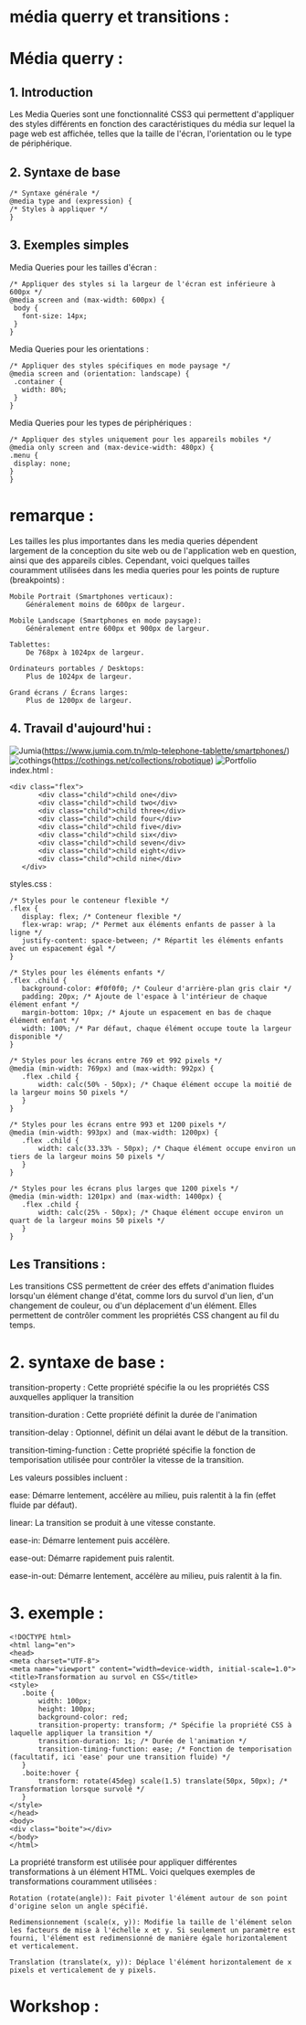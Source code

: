 # média querry et transitions :  
# Média querry : 
## 1. Introduction
Les Media Queries sont une fonctionnalité CSS3 qui permettent d'appliquer des styles différents en fonction des caractéristiques du média sur lequel la page web est affichée, telles que la taille de l'écran, l'orientation ou le type de périphérique.

## 2. Syntaxe de base
   ```
  /* Syntaxe générale */
@media type and (expression) {
  /* Styles à appliquer */
}
   ```
## 3. Exemples simples
   Media Queries pour les tailles d'écran :
 ```
/* Appliquer des styles si la largeur de l'écran est inférieure à 600px */
@media screen and (max-width: 600px) {
  body {
    font-size: 14px;
  }
}
 ```
Media Queries pour les orientations :
 ```
/* Appliquer des styles spécifiques en mode paysage */
@media screen and (orientation: landscape) {
  .container {
    width: 80%;
  }
}
 ```
Media Queries pour les types de périphériques :
   ```  
/* Appliquer des styles uniquement pour les appareils mobiles */
@media only screen and (max-device-width: 480px) {
  .menu {
    display: none;
  }
}
 ```
# remarque : 
Les tailles les plus importantes dans les media queries dépendent largement de la conception du site web ou de l'application web en question, ainsi que des appareils cibles. Cependant, voici quelques tailles couramment utilisées dans les media queries pour les points de rupture (breakpoints) :

    Mobile Portrait (Smartphones verticaux):
        Généralement moins de 600px de largeur.

    Mobile Landscape (Smartphones en mode paysage):
        Généralement entre 600px et 900px de largeur.

    Tablettes:
        De 768px à 1024px de largeur.

    Ordinateurs portables / Desktops:
        Plus de 1024px de largeur.

    Grand écrans / Écrans larges:
        Plus de 1200px de largeur.
        
## 4. Travail d'aujourd'hui : 
![Jumia](https://github.com/MariemTlatli/porfolio/assets/127855946/25a9c65a-35d9-4739-9f2f-d7e5e84961d7)(https://www.jumia.com.tn/mlp-telephone-tablette/smartphones/)
![cothings](https://github.com/MariemTlatli/porfolio/assets/127855946/87ce637d-9750-47d4-93ee-0b864dc5abdf)(https://cothings.net/collections/robotique)
![Portfolio](https://github.com/MariemTlatli/porfolio/assets/127855946/e70e9515-3cb7-4062-800f-33694b1345fb)
index.html : 
 ```
<div class="flex">
        <div class="child">child one</div>
        <div class="child">child two</div>
        <div class="child">child three</div>
        <div class="child">child four</div>
        <div class="child">child five</div>
        <div class="child">child six</div>
        <div class="child">child seven</div>
        <div class="child">child eight</div>
        <div class="child">child nine</div>
    </div>
 ```
styles.css : 
 ```
/* Styles pour le conteneur flexible */
.flex {
    display: flex; /* Conteneur flexible */
    flex-wrap: wrap; /* Permet aux éléments enfants de passer à la ligne */
    justify-content: space-between; /* Répartit les éléments enfants avec un espacement égal */
}

/* Styles pour les éléments enfants */
.flex .child {
    background-color: #f0f0f0; /* Couleur d'arrière-plan gris clair */
    padding: 20px; /* Ajoute de l'espace à l'intérieur de chaque élément enfant */
    margin-bottom: 10px; /* Ajoute un espacement en bas de chaque élément enfant */
    width: 100%; /* Par défaut, chaque élément occupe toute la largeur disponible */
}

/* Styles pour les écrans entre 769 et 992 pixels */
@media (min-width: 769px) and (max-width: 992px) {
    .flex .child {
        width: calc(50% - 50px); /* Chaque élément occupe la moitié de la largeur moins 50 pixels */
    }
}

/* Styles pour les écrans entre 993 et 1200 pixels */
@media (min-width: 993px) and (max-width: 1200px) {
    .flex .child {
        width: calc(33.33% - 50px); /* Chaque élément occupe environ un tiers de la largeur moins 50 pixels */
    }
}

/* Styles pour les écrans plus larges que 1200 pixels */
@media (min-width: 1201px) and (max-width: 1400px) {
    .flex .child {
        width: calc(25% - 50px); /* Chaque élément occupe environ un quart de la largeur moins 50 pixels */
    }
}

 ```
## Les Transitions :
Les transitions CSS permettent de créer des effets d'animation fluides lorsqu'un élément change d'état, comme lors du survol d'un lien, d'un changement de couleur, ou d'un déplacement d'un élément. Elles permettent de contrôler comment les propriétés CSS changent au fil du temps.
# 2. syntaxe de base : 

transition-property : Cette propriété spécifie la ou les propriétés CSS auxquelles appliquer la transition

transition-duration : Cette propriété définit la durée de l'animation

transition-delay : Optionnel, définit un délai avant le début de la transition.

transition-timing-function : Cette propriété spécifie la fonction de temporisation utilisée pour contrôler la vitesse de la transition.

Les valeurs possibles incluent :

ease: Démarre lentement, accélère au milieu, puis ralentit à la fin (effet fluide par défaut).
    
linear: La transition se produit à une vitesse constante.
    
ease-in: Démarre lentement puis accélère.
    
ease-out: Démarre rapidement puis ralentit.
    
ease-in-out: Démarre lentement, accélère au milieu, puis ralentit à la fin.

# 3. exemple :     
 ```
<!DOCTYPE html>
<html lang="en">
<head>
<meta charset="UTF-8">
<meta name="viewport" content="width=device-width, initial-scale=1.0">
<title>Transformation au survol en CSS</title>
<style>
    .boite {
        width: 100px;
        height: 100px;
        background-color: red;
        transition-property: transform; /* Spécifie la propriété CSS à laquelle appliquer la transition */
        transition-duration: 1s; /* Durée de l'animation */
        transition-timing-function: ease; /* Fonction de temporisation (facultatif, ici 'ease' pour une transition fluide) */
    }
    .boite:hover {
        transform: rotate(45deg) scale(1.5) translate(50px, 50px); /* Transformation lorsque survolé */
    }
</style>
</head>
<body>
<div class="boite"></div>
</body>
</html>

```
La propriété transform est utilisée pour appliquer différentes transformations à un élément HTML.
Voici quelques exemples de transformations couramment utilisées :

    Rotation (rotate(angle)): Fait pivoter l'élément autour de son point d'origine selon un angle spécifié.

    Redimensionnement (scale(x, y)): Modifie la taille de l'élément selon les facteurs de mise à l'échelle x et y. Si seulement un paramètre est fourni, l'élément est redimensionné de manière égale horizontalement et verticalement.

    Translation (translate(x, y)): Déplace l'élément horizontalement de x pixels et verticalement de y pixels.

# Workshop : 

